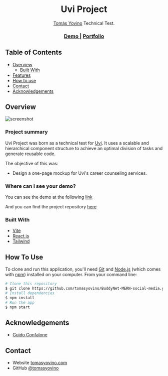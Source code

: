 <h1 align="center">Uvi Project</h1>

<div align="center">
   <a href="https://tomasyovino.vercel.app/" target="_blank">Tomás Yovino</a> Technical Test.
</div>

<div align="center">
  <h3>
    <a href="https://uvi-project.vercel.app">
      Demo
    </a>
    <span> | </span>
    <a href="https://tomasyovino.vercel.app/">
      Portfolio
    </a>
  </h3>
</div>

<!-- TABLE OF CONTENTS -->

## Table of Contents

- [Overview](#overview)
  - [Built With](#built-with)
- [Features](#features)
- [How to use](#how-to-use)
- [Contact](#contact)
- [Acknowledgements](#acknowledgements)

<!-- OVERVIEW -->

## Overview

![screenshot](https://res.cloudinary.com/dtyrld6tv/image/upload/v1681402940/Portfolio/imagen_2023-04-13_132215149_qmfylv.png)

### <strong>Project summary</strong>
<p>Uvi Project was born as a technical test for <a href="https://www.linkedin.com/company/universo-i/">Uvi</a>. It uses a scalable and hierarchical component structure to achieve an optimal division of tasks and generate reusable code.</p>
<p>The objective of this was:</p>
<ul>
    <li>Design a one-page mockup for Uvi's career counseling services.</li>
</ul>

### <strong>Where can I see your demo?</strong>
<span>You can see the demo at the following <a href="https://uvi-project.vercel.app">link</a></span>

<span>And you can find the project repository <a href="https://github.com/tomasyovino/uvi-project.git">here</a></span>

### Built With

- [Vite](https://vitejs.dev)
- [React.js](https://reactjs.org/)
- [Tailwind](https://tailwindcss.com)

## How To Use

To clone and run this application, you'll need [Git](https://git-scm.com) and [Node.js](https://nodejs.org/en/download/) (which comes with [npm](http://npmjs.com)) installed on your computer. From your command line:

```bash
# Clone this repository
$ git clone https://github.com/tomasyovino/BuddyNet-MERN-social-media.git
# Install dependencies
$ npm install
# Run the app
$ npm start
```

## Acknowledgements

- [Guido Confalone](https://www.linkedin.com/in/confaloneguido/)

## Contact

- Website [tomasyovino.com](https://tomasyovino.vercel.app/)
- GitHub [@tomasyovino](https://github.com/tomasyovino)